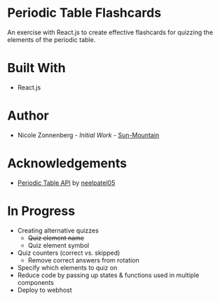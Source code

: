 # Periodic Table Flashcards
An exercise with React.js to create effective flashcards for quizzing the elements of the periodic table.

# Built With
* React.js

# Author
* Nicole Zonnenberg - _Initial Work_ - [Sun-Mountain](https://github.com/Sun-Mountain)

# Acknowledgements
* [Periodic Table API](https://github.com/neelpatel05/periodic-table-api) by [neelpatel05](https://github.com/neelpatel05)

# In Progress
* Creating alternative quizzes
    * ~~Quiz element name~~
    * Quiz element symbol
* Quiz counters (correct vs. skipped)
    * Remove correct answers from rotation
* Specify which elements to quiz on
* Reduce code by passing up states & functions used in multiple components
* Deploy to webhost
